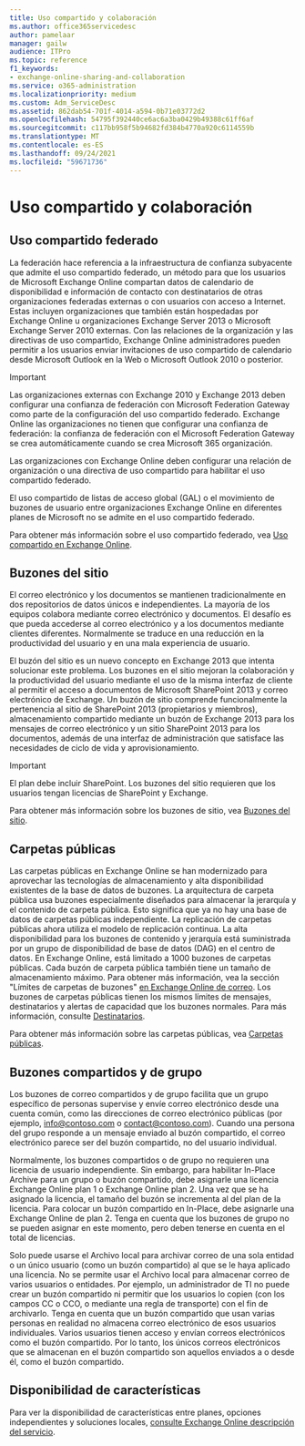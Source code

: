 ```yaml
---
title: Uso compartido y colaboración
ms.author: office365servicedesc
author: pamelaar
manager: gailw
audience: ITPro
ms.topic: reference
f1_keywords:
- exchange-online-sharing-and-collaboration
ms.service: o365-administration
ms.localizationpriority: medium
ms.custom: Adm_ServiceDesc
ms.assetid: 862dab54-701f-4014-a594-0b71e03772d2
ms.openlocfilehash: 54795f392440ce6ac6a3ba0429b49388c61ff6af
ms.sourcegitcommit: c117bb958f5b94682fd384b4770a920c6114559b
ms.translationtype: MT
ms.contentlocale: es-ES
ms.lasthandoff: 09/24/2021
ms.locfileid: "59671736"
---
```

# <a name="sharing-and-collaboration"></a>Uso compartido y colaboración

## <a name="federated-sharing"></a>Uso compartido federado

La federación hace referencia a la infraestructura de confianza subyacente que admite el uso compartido federado, un método para que los usuarios de Microsoft Exchange Online compartan datos de calendario de disponibilidad e información de contacto con destinatarios de otras organizaciones federadas externas o con usuarios con acceso a Internet. Estas incluyen organizaciones que también están hospedadas por Exchange Online u organizaciones Exchange Server 2013 o Microsoft Exchange Server 2010 externas. Con las relaciones de la organización y las directivas de uso compartido, Exchange Online administradores pueden permitir a los usuarios enviar invitaciones de uso compartido de calendario desde Microsoft Outlook en la Web o Microsoft Outlook 2010 o posterior.
  
> [!IMPORTANT]
>  Las organizaciones externas con Exchange 2010 y Exchange 2013 deben configurar una confianza de federación con Microsoft Federation Gateway como parte de la configuración del uso compartido federado. Exchange Online las organizaciones no tienen que configurar una confianza de federación: la confianza de federación con el Microsoft Federation Gateway se crea automáticamente cuando se crea Microsoft 365 organización. 
>
>  Las organizaciones con Exchange Online deben configurar una relación de organización o una directiva de uso compartido para habilitar el uso compartido federado. 
>
>  El uso compartido de listas de acceso global (GAL) o el movimiento de buzones de usuario entre organizaciones Exchange Online en diferentes planes de Microsoft no se admite en el uso compartido federado. 
  
Para obtener más información sobre el uso compartido federado, vea [Uso compartido en Exchange Online](/exchange/sharing/sharing).
  
## <a name="site-mailboxes"></a>Buzones del sitio

El correo electrónico y los documentos se mantienen tradicionalmente en dos repositorios de datos únicos e independientes. La mayoría de los equipos colabora mediante correo electrónico y documentos. El desafío es que pueda accederse al correo electrónico y a los documentos mediante clientes diferentes. Normalmente se traduce en una reducción en la productividad del usuario y en una mala experiencia de usuario.
  
El buzón del sitio es un nuevo concepto en Exchange 2013 que intenta solucionar este problema. Los buzones en el sitio mejoran la colaboración y la productividad del usuario mediante el uso de la misma interfaz de cliente al permitir el acceso a documentos de Microsoft SharePoint 2013 y correo electrónico de Exchange. Un buzón de sitio comprende funcionalmente la pertenencia al sitio de SharePoint 2013 (propietarios y miembros), almacenamiento compartido mediante un buzón de Exchange 2013 para los mensajes de correo electrónico y un sitio SharePoint 2013 para los documentos, además de una interfaz de administración que satisface las necesidades de ciclo de vida y aprovisionamiento.
  
> [!IMPORTANT]
> El plan debe incluir SharePoint. Los buzones del sitio requieren que los usuarios tengan licencias de SharePoint y Exchange. 
  
Para obtener más información sobre los buzones de sitio, vea [Buzones del sitio](/exchange/collaboration-exo/collaboration-exo).
  
## <a name="public-folders"></a>Carpetas públicas

Las carpetas públicas en Exchange Online se han modernizado para aprovechar las tecnologías de almacenamiento y alta disponibilidad existentes de la base de datos de buzones. La arquitectura de carpeta pública usa buzones especialmente diseñados para almacenar la jerarquía y el contenido de carpeta pública. Esto significa que ya no hay una base de datos de carpetas públicas independiente. La replicación de carpetas públicas ahora utiliza el modelo de replicación continua. La alta disponibilidad para los buzones de contenido y jerarquía está suministrada por un grupo de disponibilidad de base de datos (DAG) en el centro de datos. En Exchange Online, está limitado a 1000 buzones de carpetas públicas. Cada buzón de carpeta pública también tiene un tamaño de almacenamiento máximo. Para obtener más información, vea la sección "Límites de carpetas de buzones" [en Exchange Online de correo](exchange-online-limits.md). Los buzones de carpetas públicas tienen los mismos límites de mensajes, destinatarios y alertas de capacidad que los buzones normales. Para más información, consulte [Destinatarios](recipients.md). 
  
Para obtener más información sobre las carpetas públicas, vea [Carpetas públicas](/exchange/collaboration-exo/public-folders/public-folders).
  
## <a name="group-and-shared-mailboxes"></a>Buzones compartidos y de grupo

Los buzones de correo compartidos y de grupo facilita que un grupo específico de personas supervise y envíe correo electrónico desde una cuenta común, como las direcciones de correo electrónico públicas (por ejemplo, info@contoso.com o contact@contoso.com). Cuando una persona del grupo responde a un mensaje enviado al buzón compartido, el correo electrónico parece ser del buzón compartido, no del usuario individual.
  
Normalmente, los buzones compartidos o de grupo no requieren una licencia de usuario independiente. Sin embargo, para habilitar In-Place Archive para un grupo o buzón compartido, debe asignarle una licencia Exchange Online plan 1 o Exchange Online plan 2. Una vez que se ha asignado la licencia, el tamaño del buzón se incrementa al del plan de la licencia. Para colocar un buzón compartido en In-Place, debe asignarle una Exchange Online de plan 2. Tenga en cuenta que los buzones de grupo no se pueden asignar en este momento, pero deben tenerse en cuenta en el total de licencias.
  
Solo puede usarse el Archivo local para archivar correo de una sola entidad o un único usuario (como un buzón compartido) al que se le haya aplicado una licencia. No se permite usar el Archivo local para almacenar correo de varios usuarios o entidades. Por ejemplo, un administrador de TI no puede crear un buzón compartido ni permitir que los usuarios lo copien (con los campos CC o CCO, o mediante una regla de transporte) con el fin de archivarlo. Tenga en cuenta que un buzón compartido que usan varias personas en realidad no almacena correo electrónico de esos usuarios individuales. Varios usuarios tienen acceso y envían correos electrónicos como el buzón compartido. Por lo tanto, los únicos correos electrónicos que se almacenan en el buzón compartido son aquellos enviados a o desde él, como el buzón compartido.
  
## <a name="feature-availability"></a>Disponibilidad de características

Para ver la disponibilidad de características entre planes, opciones independientes y soluciones locales, [consulte Exchange Online descripción del servicio](exchange-online-service-description.md).
